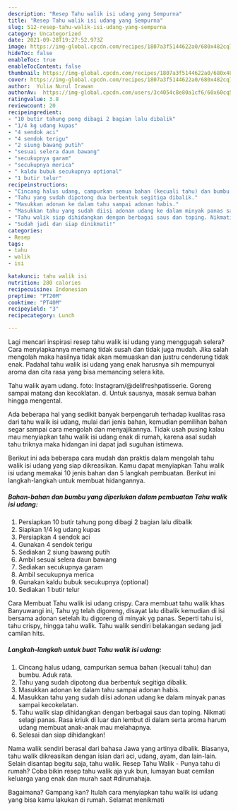 ```yaml
---
description: "Resep Tahu walik isi udang yang Sempurna"
title: "Resep Tahu walik isi udang yang Sempurna"
slug: 512-resep-tahu-walik-isi-udang-yang-sempurna
category: Uncategorized
date: 2021-09-28T19:27:52.973Z
image: https://img-global.cpcdn.com/recipes/1807a3f5144622a0/680x482cq70/tahu-walik-isi-udang-foto-resep-utama.jpg
hideToc: false
enableToc: true
enableTocContent: false
thumbnail: https://img-global.cpcdn.com/recipes/1807a3f5144622a0/680x482cq70/tahu-walik-isi-udang-foto-resep-utama.jpg
cover: https://img-global.cpcdn.com/recipes/1807a3f5144622a0/680x482cq70/tahu-walik-isi-udang-foto-resep-utama.jpg
author:  Yulia Nurul Irawan
authorAv:  https://img-global.cpcdn.com/users/3c4054c8e80a1cf6/60x60cq50/avatar.jpg
ratingvalue: 3.8
reviewcount: 20
recipeingredient:
- "10 butir tahung pong dibagi 2 bagian lalu dibalik"
- "1/4 kg udang kupas"
- "4 sendok aci"
- "4 sendok terigu"
- "2 siung bawang putih"
- "sesuai selera daun bawang"
- "secukupnya garam"
- "secukupnya merica"
- " kaldu bubuk secukupnya optional"
- "1 butir telur"
recipeinstructions:
- "Cincang halus udang, campurkan semua bahan (kecuali tahu) dan bumbu. Aduk rata."
- "Tahu yang sudah dipotong dua berbentuk segitiga dibalik."
- "Masukkan adonan ke dalam tahu sampai adonan habis."
- "Masukkan tahu yang sudah diisi adonan udang ke dalam minyak panas sampai kecokelatan."
- "Tahu walik siap dihidangkan dengan berbagai saus dan toping. Nikmati selagi panas. Rasa kriuk di luar dan lembut di dalam serta aroma harum udang membuat anak-anak mau melahapnya."
- "Sudah jadi dan siap dinikmati!"
categories:
- Resep
tags:
- tahu
- walik
- isi

katakunci: tahu walik isi 
nutrition: 280 calories
recipecuisine: Indonesian
preptime: "PT20M"
cooktime: "PT40M"
recipeyield: "3"
recipecategory: Lunch

---
```



Lagi mencari inspirasi resep tahu walik isi udang yang menggugah selera? Cara menyiapkannya memang tidak susah dan tidak juga mudah. Jika salah mengolah maka hasilnya tidak akan memuaskan dan justru cenderung tidak enak. Padahal tahu walik isi udang yang enak harusnya sih mempunyai aroma dan cita rasa yang bisa memancing selera kita.


Tahu walik ayam udang. foto: Instagram/@delifreshpatisserie. Goreng sampai matang dan kecoklatan. d. Untuk sausnya, masak semua bahan hingga mengental.

Ada beberapa hal yang sedikit banyak berpengaruh terhadap kualitas rasa dari tahu walik isi udang, mulai dari jenis bahan, kemudian pemilihan bahan segar sampai cara mengolah dan menyajikannya. Tidak usah pusing kalau mau menyiapkan tahu walik isi udang enak di rumah, karena asal sudah tahu triknya maka hidangan ini dapat jadi suguhan istimewa.


Berikut ini ada beberapa cara mudah dan praktis dalam mengolah tahu walik isi udang yang siap dikreasikan. Kamu dapat menyiapkan Tahu walik isi udang memakai 10 jenis bahan dan 5 langkah pembuatan. Berikut ini langkah-langkah untuk membuat hidangannya.

<!--inarticleads1-->

##### Bahan-bahan dan bumbu yang diperlukan dalam pembuatan Tahu walik isi udang:

1. Persiapkan 10 butir tahung pong dibagi 2 bagian lalu dibalik
1. Siapkan 1/4 kg udang kupas
1. Persiapkan 4 sendok aci
1. Gunakan 4 sendok terigu
1. Sediakan 2 siung bawang putih
1. Ambil sesuai selera daun bawang
1. Sediakan secukupnya garam
1. Ambil secukupnya merica
1. Gunakan  kaldu bubuk secukupnya (optional)
1. Sediakan 1 butir telur


Cara Membuat Tahu walik isi udang crispy. Cara membuat tahu walik khas Banyuwangi ini, Tahu yg telah digoreng, disayat lalu dibalik kemudian di isi bersama adonan setelah itu digoreng di minyak yg panas. Seperti tahu isi, tahu crispy, hingga tahu walik. Tahu walik sendiri belakangan sedang jadi camilan hits. 

<!--inarticleads2-->

##### Langkah-langkah untuk buat Tahu walik isi udang:

1. Cincang halus udang, campurkan semua bahan (kecuali tahu) dan bumbu. Aduk rata.
1. Tahu yang sudah dipotong dua berbentuk segitiga dibalik.
1. Masukkan adonan ke dalam tahu sampai adonan habis.
1. Masukkan tahu yang sudah diisi adonan udang ke dalam minyak panas sampai kecokelatan.
1. Tahu walik siap dihidangkan dengan berbagai saus dan toping. Nikmati selagi panas. Rasa kriuk di luar dan lembut di dalam serta aroma harum udang membuat anak-anak mau melahapnya.
1. Selesai dan siap dihidangkan!

Nama walik sendiri berasal dari bahasa Jawa yang artinya dibalik. Biasanya, tahu walik dikreasikan dengan isian dari aci, udang, ayam, dan lain-lain. Selain disantap begitu saja, tahu walik. Resep Tahu Walik - Punya tahu di rumah? Coba bikin resep tahu walik aja yuk bun, lumayan buat cemilan keluarga yang enak dan murah saat #dirumahaja. 

Bagaimana? Gampang kan? Itulah cara menyiapkan tahu walik isi udang yang bisa kamu lakukan di rumah. Selamat menikmati
